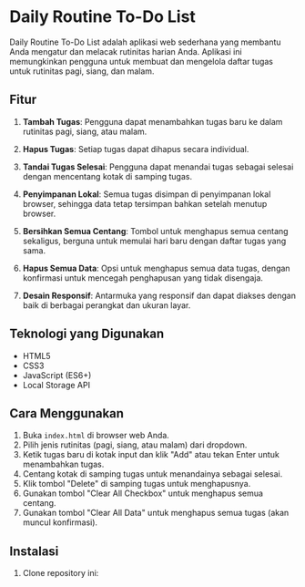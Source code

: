 # Daily Routine To-Do List

Daily Routine To-Do List adalah aplikasi web sederhana yang membantu Anda mengatur dan melacak rutinitas harian Anda. Aplikasi ini memungkinkan pengguna untuk membuat dan mengelola daftar tugas untuk rutinitas pagi, siang, dan malam.

## Fitur

1. **Tambah Tugas**: Pengguna dapat menambahkan tugas baru ke dalam rutinitas pagi, siang, atau malam.

2. **Hapus Tugas**: Setiap tugas dapat dihapus secara individual.

3. **Tandai Tugas Selesai**: Pengguna dapat menandai tugas sebagai selesai dengan mencentang kotak di samping tugas.

4. **Penyimpanan Lokal**: Semua tugas disimpan di penyimpanan lokal browser, sehingga data tetap tersimpan bahkan setelah menutup browser.

5. **Bersihkan Semua Centang**: Tombol untuk menghapus semua centang sekaligus, berguna untuk memulai hari baru dengan daftar tugas yang sama.

6. **Hapus Semua Data**: Opsi untuk menghapus semua data tugas, dengan konfirmasi untuk mencegah penghapusan yang tidak disengaja.

7. **Desain Responsif**: Antarmuka yang responsif dan dapat diakses dengan baik di berbagai perangkat dan ukuran layar.

## Teknologi yang Digunakan

- HTML5
- CSS3
- JavaScript (ES6+)
- Local Storage API

## Cara Menggunakan

1. Buka `index.html` di browser web Anda.
2. Pilih jenis rutinitas (pagi, siang, atau malam) dari dropdown.
3. Ketik tugas baru di kotak input dan klik "Add" atau tekan Enter untuk menambahkan tugas.
4. Centang kotak di samping tugas untuk menandainya sebagai selesai.
5. Klik tombol "Delete" di samping tugas untuk menghapusnya.
6. Gunakan tombol "Clear All Checkbox" untuk menghapus semua centang.
7. Gunakan tombol "Clear All Data" untuk menghapus semua tugas (akan muncul konfirmasi).

## Instalasi

1. Clone repository ini: